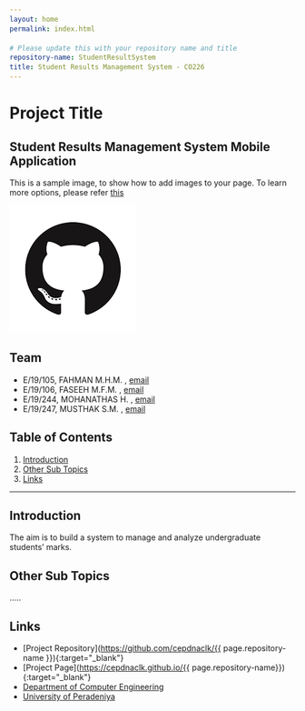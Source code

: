 ```yaml
---
layout: home
permalink: index.html

# Please update this with your repository name and title
repository-name: StudentResultSystem
title: Student Results Management System - CO226
---
```


[comment]: # "This is the standard layout for the project, but you can clean this and use your own template"

# Project Title
Student Results Management System Mobile Application 
---

This is a sample image, to show how to add images to your page. To learn more options, please refer [this](https://projects.ce.pdn.ac.lk/docs/faq/how-to-add-an-image/)

![Sample Image](./images/sample.png)


## Team
-  E/19/105, FAHMAN M.H.M. , [email](mailto:e19105@eng.pdn.c.lk)
-  E/19/106, FASEEH M.F.M. , [email](mailto:e19106@eng.pdn.c.lk)
-  E/19/244, MOHANATHAS H. , [email](mailto:e19244@eng.pdn.c.lk)
-  E/19/247, MUSTHAK S.M.  , [email](mailto:e19247@eng.pdn.c.lk)

## Table of Contents
1. [Introduction](#introduction)
2. [Other Sub Topics](#other-sub-topics)
3. [Links](#links)

---

## Introduction

The aim is to build a system  to manage and analyze undergraduate students’ marks.

## Other Sub Topics

.....

## Links

- [Project Repository](https://github.com/cepdnaclk/{{ page.repository-name }}){:target="_blank"}
- [Project Page](https://cepdnaclk.github.io/{{ page.repository-name}}){:target="_blank"}
- [Department of Computer Engineering](http://www.ce.pdn.ac.lk/)
- [University of Peradeniya](https://eng.pdn.ac.lk/)


[//]: # (Please refer this to learn more about Markdown syntax)
[//]: # (https://github.com/adam-p/markdown-here/wiki/Markdown-Cheatsheet)

